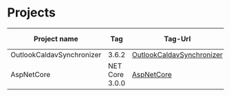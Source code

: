 # Projects

|Project name|Tag|Tag-Url|Published at|
|-|-|-|-|
OutlookCaldavSynchronizer|3.6.2|[OutlookCaldavSynchronizer](https://github.com/aluxnimm/outlookcaldavsynchronizer/releases/tag/v3.6.2)|26.06.2019|
AspNetCore|NET Core 3.0.0|[AspNetCore](https://github.com/aspnet/AspNetCore/releases/tag/v3.0.0)|23.09.2019|

